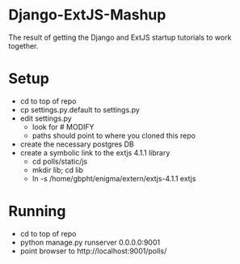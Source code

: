 Django-ExtJS-Mashup
===================

The result of getting the Django and ExtJS startup tutorials to work together. 

Setup
====
   * cd to top of repo
   * cp settings.py.default to settings.py
   * edit settings.py
       * look for # MODIFY
       * paths should point to where you cloned this repo
   * create the necessary postgres DB
   * create a symbolic link to the extjs 4.1.1 library
      * cd polls/static/js
      * mkdir lib; cd lib
      * ln -s /home/gbpht/enigma/extern/extjs-4.1.1 extjs

Running
======
   * cd to top of repo
   * python manage.py runserver 0.0.0.0:9001
   * point browser to http://localhost:9001/polls/

